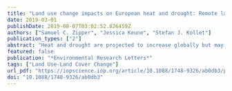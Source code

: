```yaml
---
title: "Land use change impacts on European heat and drought: Remote land-atmosphere feedbacks mitigated locally by shallow groundwater"
date: 2019-03-01
publishDate: 2019-08-07T03:02:52.826459Z
authors: ["Samuel C. Zipper", "Jessica Keune", "Stefan J. Kollet"]
publication_types: ["2"]
abstract: "Heat and drought are projected to increase globally but may be mitigated or exacerbated by land use/land cover (LULC) change. Here, we show that remote land-atmosphere feedbacks caused by historical European LULC change led to widespread changes in the energy and water balances, drought, and heat. Using a continental-scale bedrock-to-atmosphere model, we find that LULC change following the Soviet Union collapse and European Union formation may have substantially increased cloud cover and decreased incoming shortwave radiation in western Europe, even in locations where LULC did not change. These changes to the water and energy balances had spatially heterogeneous impacts on drought and heat, including drying in the Mediterranean and Eastern Europe regions. The response of the water and energy balances to remote feedbacks was lessened in areas with shallow groundwater, indicating that local- and continental-scale responses to LULC change are influenced by the coupling between the subsurface, land surface, and atmosphere."
featured: false
publication: "*Environmental Research Letters*"
tags: ["Land Use-Land Cover Change"]
url_pdf: "https://iopscience.iop.org/article/10.1088/1748-9326/ab0db3/pdf"
doi: "10.1088/1748-9326/ab0db3"
---
```



